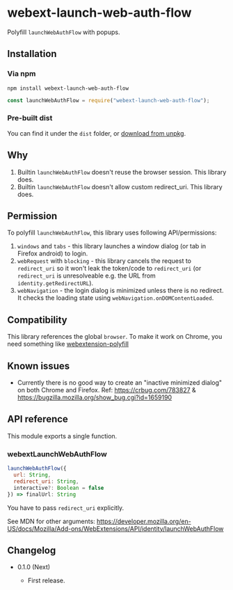 webext-launch-web-auth-flow
============

Polyfill `launchWebAuthFlow` with popups.

Installation
------------

### Via npm

```
npm install webext-launch-web-auth-flow
```

```js
const launchWebAuthFlow = require("webext-launch-web-auth-flow");

```

### Pre-built dist

You can find it under the `dist` folder, or [download from unpkg](https://unpkg.com/webext-launch-web-auth-flow/dist/).

Why
----

1. Builtin `launchWebAuthFlow` doesn't reuse the browser session. This library does.
2. Builtin `launchWebAuthFlow` doesn't allow custom redirect_uri. This library does.

Permission
-----------

To polyfill `launchWebAuthFlow`, this library uses following API/permissions:

1. `windows` and `tabs` - this library launches a window dialog (or tab in Firefox android) to login.
2. `webRequest` with `blocking` - this library cancels the request to `redirect_uri` so it won't leak the token/code to `redirect_uri` (or `redirect_uri` is unresolveable e.g. the URL from `identity.getRedirectURL`).
3. `webNavigation` - the login dialog is minimized unless there is no redirect. It checks the loading state using `webNavigation.onDOMContentLoaded`.

Compatibility
--------------

This library references the global `browser`. To make it work on Chrome, you need something like [webextension-polyfill](https://github.com/mozilla/webextension-polyfill)

Known issues
-------------

* Currently there is no good way to create an "inactive minimized dialog" on both Chrome and Firefox. Ref: https://crbug.com/783827 & https://bugzilla.mozilla.org/show_bug.cgi?id=1659190

API reference
-------------

This module exports a single function.

### webextLaunchWebAuthFlow

```js
launchWebAuthFlow({
  url: String,
  redirect_uri: String,
  interactive?: Boolean = false
}) => finalUrl: String
```

You have to pass `redirect_uri` explicitly.

See MDN for other arguments:
https://developer.mozilla.org/en-US/docs/Mozilla/Add-ons/WebExtensions/API/identity/launchWebAuthFlow

Changelog
---------

* 0.1.0 (Next)

  - First release.
